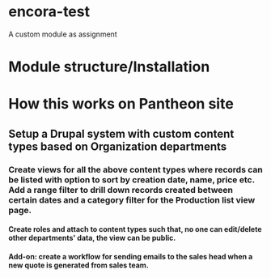 # encora-test
A custom module as assignment 

# Module structure/Installation

# How this works on Pantheon site 

## Setup a Drupal system with custom content types based on Organization departments

### Create views for all the above content types where records can be listed with option to sort by creation date, name, price etc. Add a range filter to drill down records created between certain dates and a category filter for the Production list view page.

#### Create roles and attach to content types such that, no one can edit/delete other departments' data, the view can be public.

#### Add-on: create a workflow for sending emails to the sales head when a new quote is generated from sales team.
